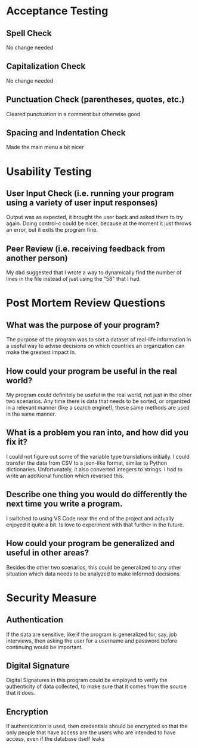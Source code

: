 Acceptance Testing
==================

## Spell Check
No change needed 

## Capitalization Check
No change needed 

## Punctuation Check (parentheses, quotes, etc.)
Cleared punctuation in a comment but otherwise good

## Spacing and Indentation Check
Made the main menu a bit nicer

Usability Testing
=================

## User Input Check (i.e. running your program using a variety of user input responses)
Output was as expected, it brought the user back and asked them to try again. Doing control-c could be nicer, because at the moment it just throws an error, but it exits the program fine. 

## Peer Review (i.e. receiving feedback from another person)
My dad suggested that I wrote a way to dynamically find the number of lines in the file instead of just using the "58" that I had. 

Post Mortem Review Questions
============================

## What was the purpose of your program?
The purpose of the program was to sort a dataset of real-life information in a useful way to advise decisions on which countries an organization can make the greatest impact in. 

## How could your program be useful in the real world?
My program could definitely be useful in the real world, not just in the other two scenarios. Any time there is data that needs to be sorted, or organized in a relevant manner (like a search engine!), these same methods are used in the same manner.

## What is a problem you ran into, and how did you fix it?
I could not figure out some of the variable type translations initially. I could transfer the data from CSV to a json-like format, similar to Python dictionaries. Unfortunately, it also converted integers to strings. I had to write an additional function which reversed this. 

## Describe one thing you would do differently the next time you write a program.
I switched to using VS Code near the end of the project and actually enjoyed it quite a bit. Is love to experiment with that further in the future.

## How could your program be generalized and useful in other areas?
Besides the other two scenarios, this could be generalized to any other situation which data needs to be analyzed to make informed decisions. 

Security Measure
================

## Authentication
If the data are sensitive, like if the program is generalized for, say, job interviews, then asking the user for a username and password before continuing would be important. 

## Digital Signature
Digital Signatures in this program could be employed to verify the authenticity of data collected, to make sure that it comes from the source that it does. 

## Encryption
If authentication is used, then credentials should be encrypted so that the only people that have access are the users who are intended to have access, even if the database itself leaks